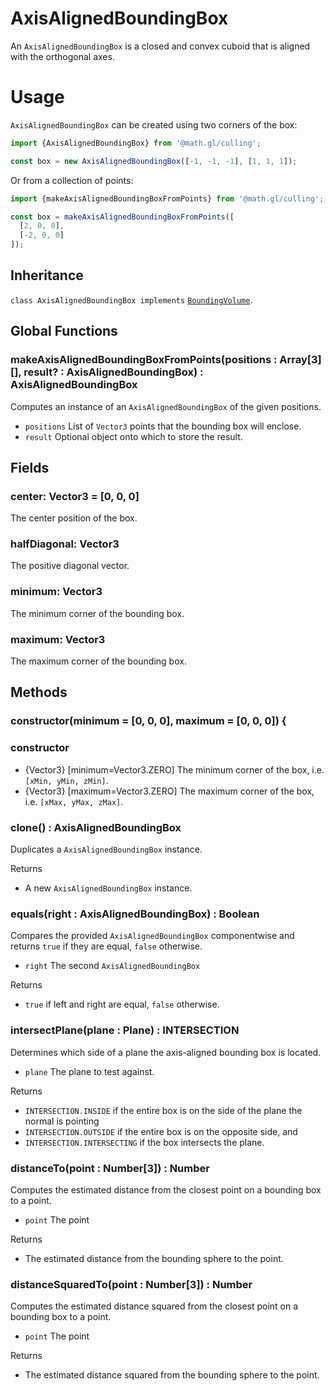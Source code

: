 # AxisAlignedBoundingBox

An `AxisAlignedBoundingBox` is a closed and convex cuboid that is aligned with the orthogonal axes.

# Usage

`AxisAlignedBoundingBox` can be created using two corners of the box:

```js
import {AxisAlignedBoundingBox} from '@math.gl/culling';

const box = new AxisAlignedBoundingBox([-1, -1, -1], [1, 1, 1]);
```

Or from a collection of points:

```js
import {makeAxisAlignedBoundingBoxFromPoints} from '@math.gl/culling';

const box = makeAxisAlignedBoundingBoxFromPoints([
  [2, 0, 0],
  [-2, 0, 0]
]);
```

## Inheritance

`class AxisAlignedBoundingBox implements` [`BoundingVolume`](/modules/culling/docs/api-reference/bounding-volume).

## Global Functions

### makeAxisAlignedBoundingBoxFromPoints(positions : Array[3][], result? : AxisAlignedBoundingBox) : AxisAlignedBoundingBox

Computes an instance of an `AxisAlignedBoundingBox` of the given positions.

- `positions` List of `Vector3` points that the bounding box will enclose.
- `result` Optional object onto which to store the result.

## Fields

### center: Vector3 = [0, 0, 0]

The center position of the box.

### halfDiagonal: Vector3

The positive diagonal vector.

### minimum: Vector3

The minimum corner of the bounding box.

### maximum: Vector3

The maximum corner of the bounding box.

## Methods

### constructor(minimum = [0, 0, 0], maximum = [0, 0, 0]) {

### constructor

- {Vector3} [minimum=Vector3.ZERO] The minimum corner of the box, i.e. `[xMin, yMin, zMin]`.
- {Vector3} [maximum=Vector3.ZERO] The maximum corner of the box, i.e. `[xMax, yMax, zMax]`.

### clone() : AxisAlignedBoundingBox

Duplicates a `AxisAlignedBoundingBox` instance.

Returns

- A new `AxisAlignedBoundingBox` instance.

### equals(right : AxisAlignedBoundingBox) : Boolean

Compares the provided `AxisAlignedBoundingBox` componentwise and returns `true` if they are equal, `false` otherwise.

- `right` The second `AxisAlignedBoundingBox`

Returns

- `true` if left and right are equal, `false` otherwise.

### intersectPlane(plane : Plane) : INTERSECTION

Determines which side of a plane the axis-aligned bounding box is located.

- `plane` The plane to test against.

Returns

- `INTERSECTION.INSIDE` if the entire box is on the side of the plane the normal is pointing
- `INTERSECTION.OUTSIDE` if the entire box is on the opposite side, and
- `INTERSECTION.INTERSECTING` if the box intersects the plane.

### distanceTo(point : Number[3]) : Number

Computes the estimated distance from the closest point on a bounding box to a point.

- `point` The point

Returns

- The estimated distance from the bounding sphere to the point.

### distanceSquaredTo(point : Number[3]) : Number

Computes the estimated distance squared from the closest point on a bounding box to a point.

- `point` The point

Returns

- The estimated distance squared from the bounding sphere to the point.
